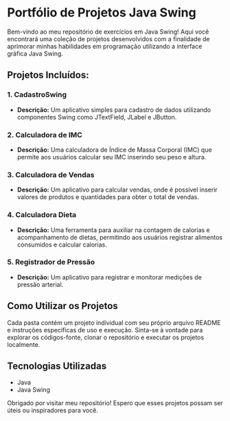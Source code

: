 # Portfólio de Projetos Java Swing

Bem-vindo ao meu repositório de exercícios em Java Swing! Aqui você encontrará uma coleção de projetos desenvolvidos com a finalidade de aprimorar minhas habilidades em programação utilizando a interface gráfica Java Swing.

## Projetos Incluídos:

### 1. CadastroSwing
- **Descrição:** Um aplicativo simples para cadastro de dados utilizando componentes Swing como JTextField, JLabel e JButton.

### 2. Calculadora de IMC
- **Descrição:** Uma calculadora de Índice de Massa Corporal (IMC) que permite aos usuários calcular seu IMC inserindo seu peso e altura.

### 3. Calculadora de Vendas
- **Descrição:** Um aplicativo para calcular vendas, onde é possível inserir valores de produtos e quantidades para obter o total de vendas.

### 4. Calculadora Dieta
- **Descrição:** Uma ferramenta para auxiliar na contagem de calorias e acompanhamento de dietas, permitindo aos usuários registrar alimentos consumidos e calcular calorias.

### 5. Registrador de Pressão
- **Descrição:** Um aplicativo para registrar e monitorar medições de pressão arterial.

## Como Utilizar os Projetos

Cada pasta contém um projeto individual com seu próprio arquivo README e instruções específicas de uso e execução. Sinta-se à vontade para explorar os códigos-fonte, clonar o repositório e executar os projetos localmente.

## Tecnologias Utilizadas

- Java
- Java Swing

Obrigado por visitar meu repositório! Espero que esses projetos possam ser úteis ou inspiradores para você.
